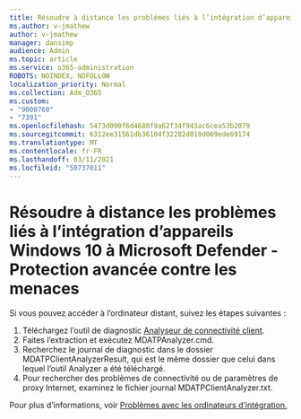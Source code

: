 ```yaml
---
title: Résoudre à distance les problèmes liés à l’intégration d’appareils Windows 10 à Microsoft Defender - Protection avancée contre les menaces
ms.author: v-jmathew
author: v-jmathew
manager: dansimp
audience: Admin
ms.topic: article
ms.service: o365-administration
ROBOTS: NOINDEX, NOFOLLOW
localization_priority: Normal
ms.collection: Adm_O365
ms.custom:
- "9000760"
- "7391"
ms.openlocfilehash: 5473d090f6d4680f9a62f34f943ac6cea53b2079
ms.sourcegitcommit: 6312ee31561db36104f32282d019d069ede69174
ms.translationtype: MT
ms.contentlocale: fr-FR
ms.lasthandoff: 03/11/2021
ms.locfileid: "50737011"
---
```

# <a name="remotely-fix-problems-with-onboarding-windows-10-devices-to-microsoft-defender-advanced-threat-protection"></a>Résoudre à distance les problèmes liés à l’intégration d’appareils Windows 10 à Microsoft Defender - Protection avancée contre les menaces

Si vous pouvez accéder à l’ordinateur distant, suivez les étapes suivantes :

1. Téléchargez l’outil de diagnostic [Analyseur de connectivité client](https://go.microsoft.com/fwlink/?linkid=2143466).
2. Faites l’extraction et exécutez MDATPAnalyzer.cmd.
3. Recherchez le journal de diagnostic dans le dossier MDATPClientAnalyzerResult, qui est le même dossier que celui dans lequel l’outil Analyzer a été téléchargé.
4. Pour rechercher des problèmes de connectivité ou de paramètres de proxy Internet, examinez le fichier journal MDATPClientAnalyzer.txt.

Pour plus d’informations, voir [Problèmes avec les ordinateurs d’intégration.](https://go.microsoft.com/fwlink/?linkid=2143634)
